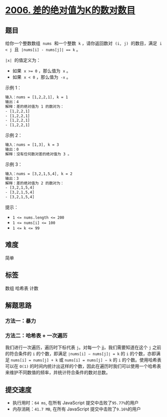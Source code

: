 # [2006. 差的绝对值为K的数对数目](https://leetcode-cn.com/problems/count-number-of-pairs-with-absolute-difference-k/)

## 题目

给你一个整数数组  `nums`  和一个整数  `k` ，请你返回数对  `(i, j)`  的数目，满足  `i < j`  且  `|nums[i] - nums[j]| == k` 。

`|x|`  的值定义为：

- 如果  `x >= 0` ，那么值为  `x` 。
- 如果  `x < 0` ，那么值为  `-x` 。

示例 1：

```txt
输入：nums = [1,2,2,1], k = 1
输出：4
解释：差的绝对值为 1 的数对为：
- [1,2,2,1]
- [1,2,2,1]
- [1,2,2,1]
- [1,2,2,1]
```

示例 2：

```txt
输入：nums = [1,3], k = 3
输出：0
解释：没有任何数对差的绝对值为 3 。
```

示例 3：

```txt
输入：nums = [3,2,1,5,4], k = 2
输出：3
解释：差的绝对值为 2 的数对为：
- [3,2,1,5,4]
- [3,2,1,5,4]
- [3,2,1,5,4]
```

提示：

- `1 <= nums.length <= 200`
- `1 <= nums[i] <= 100`
- `1 <= k <= 99`

## 难度

简单

## 标签

数组 哈希表 计数

## 解题思路

### 方法一：暴力

### 方法二：哈希表 + 一次遍历

我们进行一次遍历，遍历时下标代表 `j`。对每一个 jj，我们需要知道在这个 `j` 之前的符合条件的 `i` 的个数，即满足 `∣nums[i] − nums[j]∣ = k` 的 `i` 的个数，亦即满足 `nums[i] = nums[j] + k` 或 `nums[i] = nums[j] − k` 的 `i` 的个数。使用哈希表可以在 `O(1)` 的时间内统计出这样的个数，因此在遍历时我们可以使用一个哈希表来维护不同数值的频率，并统计符合条件的数对总数。

## 提交速度

- 执行用时：`64 ms`, 在所有 JavaScript 提交中击败了`95.77%`的用户
- 内存消耗：`41.7 MB`, 在所有 JavaScript 提交中击败了`9.16%`的用户
